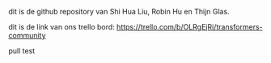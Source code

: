 dit is de github repository van Shi Hua Liu, Robin Hu en Thijn Glas. 

dit is de link van ons trello bord: https://trello.com/b/OLRgEjRi/transformers-community

pull test
